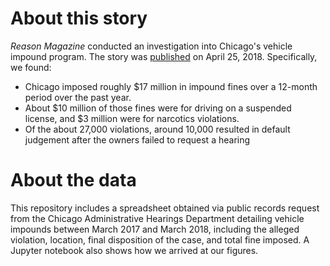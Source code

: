 # About this story
*Reason Magazine* conducted an investigation into Chicago's vehicle impound program. The story was [published](https://reason.com/archives/2018/04/25/chicago-debt-impound-cars-innocent) on April 25, 2018. Specifically, we found:
- Chicago imposed roughly $17 million in impound fines over a 12-month period over the past year.
- About $10 million of those fines were for driving on a suspended license, and $3 million were for narcotics violations.
- Of the about 27,000 violations, around 10,000 resulted in default judgement after the owners failed to request a hearing

# About the data
This repository includes a spreadsheet obtained via public records request from the Chicago Administrative Hearings Department
detailing vehicle impounds between March 2017 and March 2018, including the alleged violation, location, final disposition
of the case, and total fine imposed. A Jupyter notebook also shows how we arrived at our figures.
